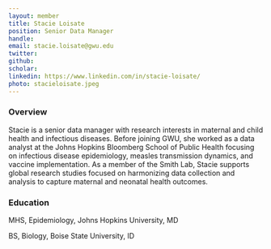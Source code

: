 ```yaml
---
layout: member
title: Stacie Loisate
position: Senior Data Manager
handle: 
email: stacie.loisate@gwu.edu
twitter:
github:
scholar: 
linkedin: https://www.linkedin.com/in/stacie-loisate/
photo: stacieloisate.jpeg
---
```


### Overview

Stacie is a senior data manager with research interests in maternal and child health and infectious diseases. Before joining GWU, she worked as a data analyst at the Johns Hopkins Bloomberg School of Public Health focusing on infectious disease epidemiology, measles transmission dynamics, and vaccine implementation. As a member of the Smith Lab, Stacie supports global research studies focused on harmonizing data collection and analysis to capture maternal and neonatal health outcomes.

### Education

MHS, Epidemiology, Johns Hopkins University, MD

BS, Biology, Boise State University, ID 
